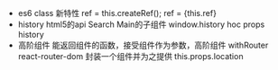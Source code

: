 - es6 class 新特性
  ref = this.createRef();
  ref = {this.ref}
- history  html5的api
  Search  Main的子组件
  window.history
  hoc props history
  <Route><Search /></Route>
- 高阶组件
  能返回组件的函数，接受组件作为参数，高阶组件
  withRouter react-router-dom 封装一个组件并为之提供 this.props.location